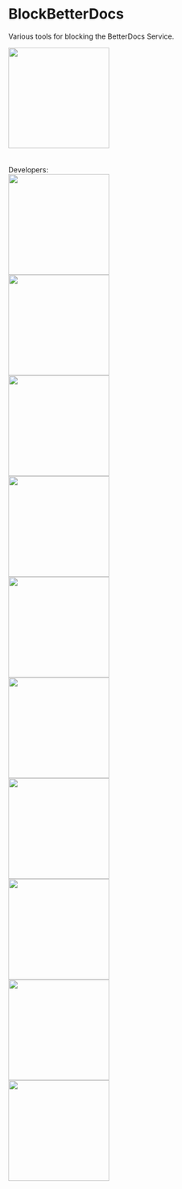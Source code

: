 <p align="center">
  <h1>BlockBetterDocs</h1>
  <p>Various tools for blocking the BetterDocs Service.</p>

<a href="https://github.com/anti-betterdocs/" target="_blank">
<img src="https://nfld99.com/images/BetterDocsWarn.png" alt="" width="200px" height="200px">
</a>  <br />
  <br />
  <br />
Developers:
  <br />
<a href="https://github.com/NFLD99" target="_blank">
<img src="https://avatars0.githubusercontent.com/u/24623601?s=460&v=4" alt="" width="200px" height="200px">
</a>  <br />

<a href="https://github.com/DevilsLynAvenged" target="_blank">
<img src="https://avatars0.githubusercontent.com/u/30361475?s=460&v=4" alt="" width="200px" height="200px">
</a>  <br />

<a href="https://github.com/Tropix126" target="_blank">
<img src="https://avatars3.githubusercontent.com/u/42101043?s=460&v=4" alt="" width="200px" height="200px">
</a>  <br />

<a href="https://github.com/Waterin" target="_blank">
<img src="https://avatars0.githubusercontent.com/u/37584701?s=460&v=4" alt="" width="200px" height="200px">
</a>  <br />

<a href="https://github.com/MasicoreLord" target="_blank">
<img src="https://avatars2.githubusercontent.com/u/11468845?s=460&v=4" alt="" width="200px" height="200px">
</a>  <br />

<a href="https://github.com/cmpdc" target="_blank">
<img src="https://avatars3.githubusercontent.com/u/364850?s=460&v=4" alt="" width="200px" height="200px">
</a>  <br />

<a href="https://github.com/The-Shiz" target="_blank">
<img src="https://avatars0.githubusercontent.com/u/47545749?s=460&v=4" alt="" width="200px" height="200px">
</a>  <br />

<a href="https://github.com/codedotspectra" target="_blank">
<img src="https://avatars2.githubusercontent.com/u/39722261?s=460&v=4" alt="" width="200px" height="200px">
</a>  <br />

<a href="https://github.com/EllexideCodes" target="_blank">
<img src="https://avatars0.githubusercontent.com/u/35366433?s=460&v=4" alt="" width="200px" height="200px">
</a>  <br />

<a href="https://github.com/Mixter213" target="_blank">
<img src="https://avatars2.githubusercontent.com/u/37601080?s=460&v=4" alt="" width="200px" height="200px">
</a>  <br />
</p>
